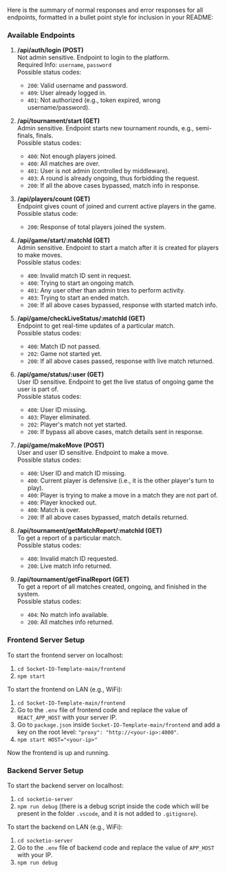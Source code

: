 Here is the summary of normal responses and error responses for all endpoints, formatted in a bullet point style for inclusion in your README:

### Available Endpoints

1. **/api/auth/login (POST)**  
   Not admin sensitive. Endpoint to login to the platform.  
   Required Info: `username`, `password`  
   Possible status codes:  
   - `200`: Valid username and password.
   - `409`: User already logged in.
   - `401`: Not authorized (e.g., token expired, wrong username/password).

2. **/api/tournament/start (GET)**  
   Admin sensitive. Endpoint starts new tournament rounds, e.g., semi-finals, finals.  
   Possible status codes:  
   - `400`: Not enough players joined.
   - `400`: All matches are over.
   - `401`: User is not admin (controlled by middleware).
   - `403`: A round is already ongoing, thus forbidding the request.
   - `200`: If all the above cases bypassed, match info in response.

3. **/api/players/count (GET)**  
   Endpoint gives count of joined and current active players in the game.  
   Possible status code:  
   - `200`: Response of total players joined the system.

4. **/api/game/start/:matchId (GET)**  
   Admin sensitive. Endpoint to start a match after it is created for players to make moves.  
   Possible status codes:  
   - `400`: Invalid match ID sent in request.
   - `400`: Trying to start an ongoing match.
   - `401`: Any user other than admin tries to perform activity.
   - `403`: Trying to start an ended match.
   - `200`: If all above cases bypassed, response with started match info.

5. **/api/game/checkLiveStatus/:matchId (GET)**  
   Endpoint to get real-time updates of a particular match.  
   Possible status codes:  
   - `400`: Match ID not passed.
   - `202`: Game not started yet.
   - `200`: If all above cases passed, response with live match returned.

6. **/api/game/status/:user (GET)**  
   User ID sensitive. Endpoint to get the live status of ongoing game the user is part of.  
   Possible status codes:  
   - `400`: User ID missing.
   - `403`: Player eliminated.
   - `202`: Player's match not yet started.
   - `200`: If bypass all above cases, match details sent in response.

7. **/api/game/makeMove (POST)**  
   User and user ID sensitive. Endpoint to make a move.  
   Possible status codes:  
   - `400`: User ID and match ID missing.
   - `400`: Current player is defensive (i.e., it is the other player's turn to play).
   - `400`: Player is trying to make a move in a match they are not part of.
   - `400`: Player knocked out.
   - `400`: Match is over.
   - `200`: If all above cases bypassed, match details returned.

8. **/api/tournament/getMatchReport/:matchId (GET)**  
   To get a report of a particular match.  
   Possible status codes:  
   - `400`: Invalid match ID requested.
   - `200`: Live match info returned.

9. **/api/tournament/getFinalReport (GET)**  
   To get a report of all matches created, ongoing, and finished in the system.  
   Possible status codes:  
   - `404`: No match info available.
   - `200`: All matches info returned.

### Frontend Server Setup

To start the frontend server on localhost:
1. `cd Socket-IO-Template-main/frontend`
2. `npm start`

To start the frontend on LAN (e.g., WiFi):
1. `cd Socket-IO-Template-main/frontend`
2. Go to the `.env` file of frontend code and replace the value of `REACT_APP_HOST` with your server IP.
3. Go to `package.json` inside `Socket-IO-Template-main/frontend` and add a key on the root level: `"proxy": "http://<your-ip>:4000"`.
4. `npm start HOST="<your-ip>"`

Now the frontend is up and running.

### Backend Server Setup

To start the backend server on localhost:
1. `cd socketio-server`
2. `npm run debug` (there is a debug script inside the code which will be present in the folder `.vscode`, and it is not added to `.gitignore`).

To start the backend on LAN (e.g., WiFi):
1. `cd socketio-server`
2. Go to the `.env` file of backend code and replace the value of `APP_HOST` with your IP.
3. `npm run debug`